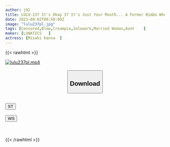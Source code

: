 ```yaml
---
author: j91
title: LULU-237 It's Okay If It's Just Your Mouth... A Former Bimbo Who Can't Help But Swallow 13 Pacifiers When Asked By A Nephew With A Big Cock Who Has A Strong Libido Kanna Misaki
date: 2023-09-02T00:50:00Z
image: "lulu237pl.jpg"
tags: [Censored,Blow,Creampie,Solowork,Married Woman,Aunt	 ]
maker: [LUNATICS   ]
actress: [Misaki Kanna  ]
---
```



{{< rawhtml >}}

<div class="video" data-videoid="zPQPvGqggrSGVW">
    <a href="javascript:;">
        <img src="https://my.j91.asia/posts/lulu237pl/lulu237pl.jpg" width="WIDTH" height="HEIGHT" alt="lulu237pl.mp4" loading="lazy">
    </a>
</div>

<script type="text/javascript" src="https://j91.asia/asset/on-demand-st.js"></script>

<br>
  <link rel="stylesheet" href="https://j91.asia/asset/bs5.css">
  
  <center>
  <button class="btn btn-primary" type="button" data-bs-toggle="collapse" data-bs-target=".multi-collapse" aria-expanded="false" aria-controls="multiCollapseExample1 multiCollapseExample2"><h2>Download</h2></button></center>
</p>
<div class="row">
  <div class="col">
    <div class="collapse multi-collapse" id="multiCollapseExample1">
      <div class="card card-body">
	      	      <br>
<div class="buttons">  
<a href="https://streamtape.to/v/zPQPvGqggrSGVW"><button class="btn-hover color-3"><i class="fa fa-download"></i> ST</button></a></div>
    </div>
  </div>
</div>
  <div class="col">
    <div class="collapse multi-collapse" id="multiCollapseExample2">
      <div class="card card-body">
	      <br>
<div class="buttons">
    <a href="https://wolfstream.tv/r6ve2w90ivmx"><button class="btn-hover color-9"><i class="fa fa-download"></i> WS</button></a></div>
<br><br>
      </div>
    </div>
  </div>
</div>

{{< /rawhtml >}}
